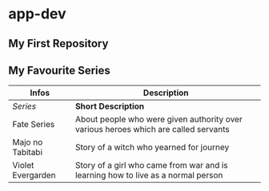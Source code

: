 # app-dev
My First Repository
---
My Favourite Series
---
| Infos | Description |
|--------|-------------|
| *Series* | **Short Description** |
| Fate Series | About people who were given authority over various heroes which are called servants |
| Majo no Tabitabi | Story of a witch who yearned for journey |
| Violet Evergarden | Story of a girl who came from war and is learning how to live as a normal person |
